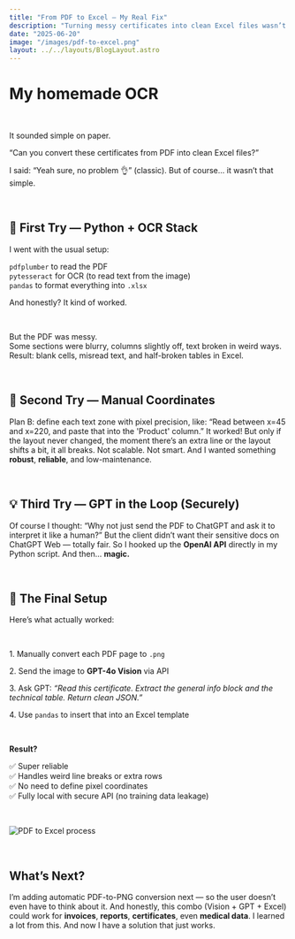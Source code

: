 ```yaml
---
title: "From PDF to Excel — My Real Fix"
description: "Turning messy certificates into clean Excel files wasn’t as easy as it sounded. Here’s the full story (with GPT inside)."
date: "2025-06-20"
image: "/images/pdf-to-excel.png"
layout: ../../layouts/BlogLayout.astro
---
```


<h1 class="text-xl font-semibold mb-4 mt-10">My homemade OCR</h1>

&nbsp;

It sounded simple on paper.

“Can you convert these certificates from PDF into clean Excel files?”

I said: “Yeah sure, no problem 👌” (classic). But of course... it wasn’t that simple.

&nbsp;

<h2 class="text-xl font-semibold mb-4 mt-10">🧪 First Try — Python + OCR Stack</h2>

I went with the usual setup:

`pdfplumber` to read the PDF  
`pytesseract` for OCR (to read text from the image)  
`pandas` to format everything into `.xlsx`

And honestly? It kind of worked.

&nbsp;

But the PDF was messy.  
Some sections were blurry, columns slightly off, text broken in weird ways.  
Result: blank cells, misread text, and half-broken tables in Excel.

&nbsp;

<h2 class="text-xl font-semibold mb-4 mt-10">🧪 Second Try — Manual Coordinates</h2>

Plan B: define each text zone with pixel precision, like: “Read between x=45 and x=220, and paste that into the 'Product' column.” It worked! But only if the layout never changed, the moment there’s an extra line or the layout shifts a bit, it all breaks.
Not scalable. Not smart. And I wanted something **robust**, **reliable**, and low-maintenance.

&nbsp;

<h2 class="text-xl font-semibold mb-4 mt-10">💡 Third Try — GPT in the Loop (Securely)</h2>

Of course I thought: “Why not just send the PDF to ChatGPT and ask it to interpret it like a human?” But the client didn’t want their sensitive docs on ChatGPT Web — totally fair. So I hooked up the **OpenAI API** directly in my Python script. And then… **magic.**

&nbsp;

<h2 class="text-xl font-semibold mb-4 mt-10">🎯 The Final Setup</h2>

<p>Here’s what actually worked:</p>

&nbsp;

<p>1. Manually convert each PDF page to <code>.png</code></p>

<p>2. Send the image to <strong>GPT-4o Vision</strong> via API</p>

<p>3. Ask GPT: <em>“Read this certificate. Extract the general info block and the technical table. Return clean JSON.”</em></p>

<p>4. Use <code>pandas</code> to insert that into an Excel template</p>


&nbsp;

**Result?**

✅ Super reliable  
✅ Handles weird line breaks or extra rows  
✅ No need to define pixel coordinates  
✅ Fully local with secure API (no training data leakage)

&nbsp;

![PDF to Excel process](/images/OCR.png)

&nbsp;

<h2 class="text-xl font-semibold mb-4 mt-10">What’s Next?</h2>

I’m adding automatic PDF-to-PNG conversion next — so the user doesn’t even have to think about it. And honestly, this combo (Vision + GPT + Excel) could work for **invoices**, **reports**, **certificates**, even **medical data**. I learned a lot from this. And now I have a solution that just works.

</BlogContent>
